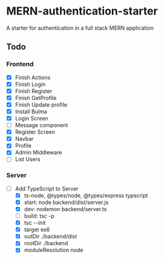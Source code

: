 # MERN-authentication-starter

A starter for authentication in a full stack MERN application

## Todo
### Frontend
- [x] Finish Actions
- [x] Finish Login
- [x] Finish Register
- [x] Finish GetProfile
- [x] Finish Update profile
- [x] Install Bulma
- [x] Login Screen
- [ ] Message component
- [x] Register Screen
- [x] Navbar
- [x] Profile
- [x] Admin Middleware
- [ ] List Users

### Server
- [ ] Add TypeScript to Server
  - [x] ts-node, @types/node, @types/express typscript
  - [x] start: node backend/dist/server.js
  - [x] dev: nodemon backend/server.ts
  - [ ] build: tsc -p
  - [x] tsc --init
  - [x] target es6
  - [x] outDir ./backend/dist
  - [x] rootDir ./backend
  - [x] moduleResolution node
